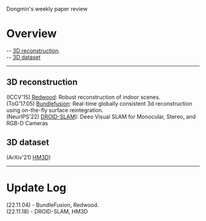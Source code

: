 Dongmin's weekly paper review
# Overview
-- [3D reconstruction](#3D-reconstruction).  
-- [3D dataset](#3D-dataset)

---
## 3D reconstruction
(ICCV'15) [Redwood](https://github.com/Dongmingo/Paper_review/blob/main/Dongmin/3D%20reconstruction/Redwood.md): Robust reconstruction of indoor scenes.  
(ToG'17.05) [Bundlefusion](https://github.com/Dongmingo/Paper_review/blob/main/Dongmin/3D%20reconstruction/BundleFusion.md): Real-time globally consistent 3d reconstruction using on-the-fly surface reintegration.  
(NeurIPS'22) [DROID-SLAM](https://github.com/Dongmingo/Paper_review/blob/main/Dongmin/3D%20reconstruction/DROID-SLAM.md)): Deeo Visual SLAM for Monocular, Stereo, and RGB-D Cameras

## 3D dataset
(ArXiv'21) [HM3D](https://github.com/Dongmingo/Paper_review/blob/main/Dongmin/3D%20dataset/HM3D.md))

---
# Update Log
(22.11.04) - BundleFusion, Redwood.  
(22.11.18) - DROID-SLAM, HM3D
